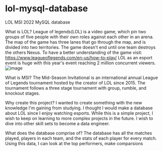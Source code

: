 # lol-mysql-database
LOL MSI 2022 MySQL database 

What is LOL?
League of legends(LOL) is a video game, which pin two groups of five people with their own roles against each other in an arena. The map of the game has three lanes that go through the map, and is divided into two territories.  The game doesn't end until one team destroys the others Nexus. To have a better understanding of the game visit: https://www.leagueoflegends.com/en-us/how-to-play/ LOL as an esport event is huge with this year's event reaching 2 million concurrent viewers. 
![image](https://user-images.githubusercontent.com/22355873/171213320-b44772d0-df3c-4fbf-acc4-9e791f4d8023.png)


What is MSI?
The Mid-Season Invitational is an international annual League of Legends tournament hosted by the creator of LOL since 2015. The tournament follows a three stage tournament with group, rumble, and knockout stages.

Why create this project?
I wanted to create something with the new knowledge I'm gaining from studying. I thought I would make a database about LOL since I enjoy watching esports. While this is a simple project, I wish to keep on learning to more complex projects in the future. I wish to dive into other skill sets to become a data engineer. 

What does the database comprise of?
The database has all the matches played, players in each team, and the stats of each player for every match. Using this data, I can look at the top performers, make comparsions  
